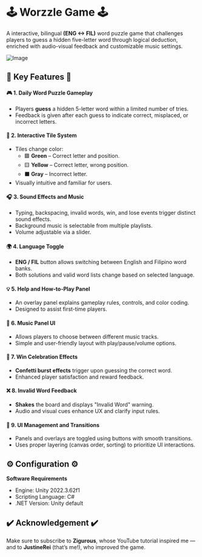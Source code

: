 # 🕹️ Worzzle Game 🕹️

 A interactive, bilingual **(ENG <-> FIL)** word puzzle game that challenges players to guess a hidden five-letter word through logical deduction, enriched with audio-visual feedback and customizable music settings. 
 
![Image](https://github.com/user-attachments/assets/a1924524-b25d-4693-89ef-72b6e5789d61)



 ## 🔑 Key Features 🔑
#### 🎮 1. Daily Word Puzzle Gameplay
 - Players **guess** a hidden 5-letter word within a limited number of tries.
 - Feedback is given after each guess to indicate correct, misplaced, or incorrect letters.
 #### 🎨 2. Interactive Tile System
 - Tiles change color:
    - 🟩 **Green** – Correct letter and position.
    - 🟨 **Yellow** – Correct letter, wrong position.
    - ⬛ **Gray** – Incorrect letter.
 - Visually intuitive and familiar for users. 
 #### 🎧 3. Sound Effects and Music
 - Typing, backspacing, invalid words, win, and lose events trigger distinct sound effects.
 - Background music is selectable from multiple playlists.
 - Volume adjustable via a slider.
 #### 🌍 4. Language Toggle
 - **ENG / FIL** button allows switching between English and Filipino word banks.
 - Both solutions and valid word lists change based on selected language.
 #### 💡 5. Help and How-to-Play Panel
 - An overlay panel explains gameplay rules, controls, and color coding.
 - Designed to assist first-time players.
 #### 🎵  6. Music Panel UI
 - Allows players to choose between different music tracks.
 - Simple and user-friendly layout with play/pause/volume options.
 #### 🎉  7. Win Celebration Effects
 - **Confetti burst effects** trigger upon guessing the correct word.
 - Enhanced player satisfaction and reward feedback.
 #### ❌ 8. Invalid Word Feedback
 - **Shakes** the board and displays "Invalid Word" warning.
 - Audio and visual cues enhance UX and clarify input rules.
 #### 🧩 9. UI Management and Transitions
 - Panels and overlays are toggled using buttons with smooth transitions.
 - Uses proper layering (canvas order, sorting) to prioritize UI interactions.



## ⚙️ Configuration ⚙️
**Software Requirements**
 - Engine: Unity 2022.3.62f1
 - Scripting Language: C#
 - .NET Version: Unity default
 


## ✔️ Acknowledgement ✔️
Make sure to subscribe to **Zigurous**, whose YouTube tutorial inspired me — and to **JustineRei** (that’s me!), who improved the game.



